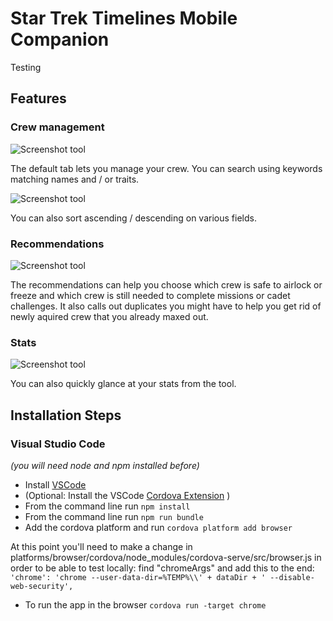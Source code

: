 # Star Trek Timelines Mobile Companion

Testing

## Features

### Crew management

![Screenshot tool](/docs/Screenshot_main.png "Tool screenshot")

The default tab lets you manage your crew. You can search using keywords matching names and / or traits.

![Screenshot tool](/docs/Screenshot_sort.png "Tool screenshot")

You can also sort ascending / descending on various fields.

### Recommendations

![Screenshot tool](/docs/Screenshot_recommendations.png "Tool screenshot")

The recommendations can help you choose which crew is safe to airlock or freeze and which crew is still needed to complete missions or cadet challenges. It also calls out duplicates you might have to help you get rid of newly aquired crew that you already maxed out.

### Stats

![Screenshot tool](/docs/Screenshot_stats.png "Tool screenshot")

You can also quickly glance at your stats from the tool.

## Installation Steps

### Visual Studio Code
*(you will need node and npm installed before)*
- Install [VSCode](https://code.visualstudio.com/)
- (Optional: Install the VSCode [Cordova Extension](https://marketplace.visualstudio.com/items?itemName=vsmobile.cordova-tools) )
- From the command line run `npm install`
- From the command line run `npm run bundle`
- Add the cordova platform and run `cordova platform add browser`

At this point you'll need to make a change in platforms/browser/cordova/node_modules/cordova-serve/src/browser.js in order to be able to test locally: find "chromeArgs" and add this to the end: `'chrome': 'chrome --user-data-dir=%TEMP%\\' + dataDir + ' --disable-web-security',`

- To run the app in the browser `cordova run -target chrome`
